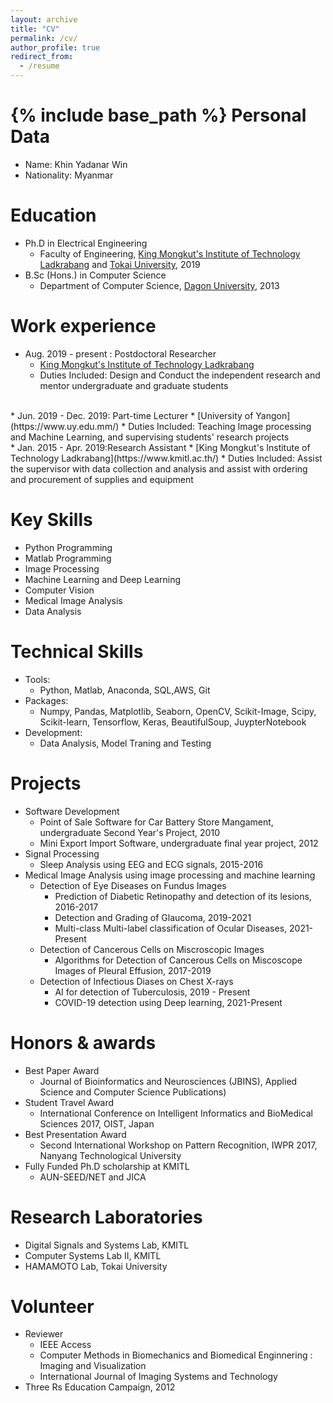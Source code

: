 ```yaml
---
layout: archive
title: "CV"
permalink: /cv/
author_profile: true
redirect_from:
  - /resume
---
```


{% include base_path %}
Personal Data
======
* Name: Khin Yadanar Win
* Nationality: Myanmar

Education
======
* Ph.D in Electrical Engineering
  * Faculty of Engineering, [King Mongkut's Institute of Technology Ladkrabang](https://www.kmitl.ac.th/) and [Tokai University](https://www.u-tokai.ac.jp/), 2019
* B.Sc (Hons.) in Computer Science
  * Department of Computer Science, [Dagon University](https://www.dagonuniversity.edu.mm/), 2013


Work experience
======
* Aug. 2019 - present : Postdoctoral Researcher
  * [King Mongkut's Institute of Technology Ladkrabang](https://www.kmitl.ac.th/)
  * Duties Included: Design and Conduct the independent research and mentor undergraduate and graduate students
<br/>
* Jun. 2019 - Dec. 2019: Part-time Lecturer
  * [University of Yangon](https://www.uy.edu.mm/)
  * Duties Included: Teaching Image processing and Machine Learning, and supervising students' research projects
<br/>
* Jan. 2015 - Apr. 2019:Research Assistant
  * [King Mongkut's Institute of Technology Ladkrabang](https://www.kmitl.ac.th/)
  * Duties Included: Assist the supervisor with data collection and analysis and assist with ordering and procurement of supplies and equipment 
<br/>

Key Skills
======
  * Python Programming
  * Matlab Programming
  * Image Processing
  * Machine Learning and Deep Learning
  * Computer Vision
  * Medical Image Analysis
  * Data Analysis

Technical Skills
======
   * Tools:
     * Python, Matlab, Anaconda, SQL,AWS, Git
   * Packages: 
      * Numpy, Pandas, Matplotlib, Seaborn, OpenCV, Scikit-Image, Scipy, Scikit-learn, Tensorflow, Keras, BeautifulSoup, JuypterNotebook
   * Development: 
      * Data Analysis, Model Traning and Testing

Projects
======
* Software Development
  * Point of Sale Software for Car Battery Store Mangament, undergraduate Second Year's Project, 2010
  * Mini Export Import Software, undergraduate final year project, 2012 <br/>
* Signal Processing 
  * Sleep Analysis using EEG and ECG signals, 2015-2016 <br/>
* Medical Image Analysis using image processing and machine learning
  * Detection of Eye Diseases on Fundus Images
     * Prediction of Diabetic Retinopathy and detection of its lesions, 2016-2017
     * Detection and Grading of Glaucoma, 2019-2021
     * Multi-class Multi-label classification of Ocular Diseases, 2021-Present <br/>
  * Detection of Cancerous Cells on Miscroscopic Images
     * Algorithms for Detection of Cancerous Cells on Miscoscope Images of Pleural Effusion, 2017-2019 <br/>
  * Detection of Infectious Diases on Chest X-rays
     * AI for detection of Tuberculosis, 2019 - Present
     * COVID-19 detection using Deep learning, 2021-Present <br/>
     
Honors & awards
======
* Best Paper Award 
   * Journal of Bioinformatics and Neurosciences (JBINS), Applied Science and Computer Science Publications)
* Student Travel Award
   * International Conference on Intelligent Informatics and BioMedical Sciences 2017, OIST, Japan
* Best Presentation Award
   * Second International Workshop on Pattern Recognition, IWPR 2017, Nanyang Technological University
* Fully Funded Ph.D scholarship at KMITL
   * AUN-SEED/NET and JICA

Research Laboratories
======
* Digital Signals and Systems Lab, KMITL
* Computer Systems Lab II, KMITL
* HAMAMOTO Lab, Tokai University

Volunteer
======
* Reviewer
    * IEEE Access
    * Computer Methods in Biomechanics and Biomedical Enginnering : Imaging and Visualization
    * International Journal of Imaging Systems and Technology
* Three Rs Education Campaign, 2012

